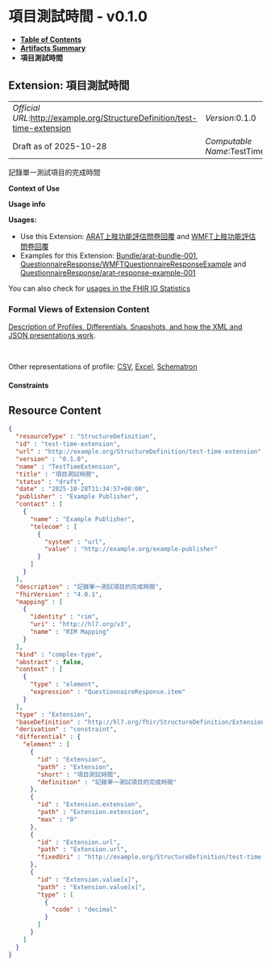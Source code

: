 # 項目測試時間 - v0.1.0

* [**Table of Contents**](toc.md)
* [**Artifacts Summary**](artifacts.md)
* **項目測試時間**

## Extension: 項目測試時間 

| | |
| :--- | :--- |
| *Official URL*:http://example.org/StructureDefinition/test-time-extension | *Version*:0.1.0 |
| Draft as of 2025-10-28 | *Computable Name*:TestTimeExtension |

記錄單一測試項目的完成時間

**Context of Use**

**Usage info**

**Usages:**

* Use this Extension: [ARAT上肢功能評估問卷回覆](StructureDefinition-ARATQuestionnaireResponse.md) and [WMFT上肢功能評估問卷回覆](StructureDefinition-WMFTQuestionnaireResponse.md)
* Examples for this Extension: [Bundle/arat-bundle-001](Bundle-arat-bundle-001.md), [QuestionnaireResponse/WMFTQuestionnaireResponseExample](QuestionnaireResponse-WMFTQuestionnaireResponseExample.md) and [QuestionnaireResponse/arat-response-example-001](QuestionnaireResponse-arat-response-example-001.md)

You can also check for [usages in the FHIR IG Statistics](https://packages2.fhir.org/xig/fhir.example|current/StructureDefinition/test-time-extension)

### Formal Views of Extension Content

 [Description of Profiles, Differentials, Snapshots, and how the XML and JSON presentations work](http://build.fhir.org/ig/FHIR/ig-guidance/readingIgs.html#structure-definitions). 

 

Other representations of profile: [CSV](StructureDefinition-test-time-extension.csv), [Excel](StructureDefinition-test-time-extension.xlsx), [Schematron](StructureDefinition-test-time-extension.sch) 

#### Constraints



## Resource Content

```json
{
  "resourceType" : "StructureDefinition",
  "id" : "test-time-extension",
  "url" : "http://example.org/StructureDefinition/test-time-extension",
  "version" : "0.1.0",
  "name" : "TestTimeExtension",
  "title" : "項目測試時間",
  "status" : "draft",
  "date" : "2025-10-28T11:34:57+08:00",
  "publisher" : "Example Publisher",
  "contact" : [
    {
      "name" : "Example Publisher",
      "telecom" : [
        {
          "system" : "url",
          "value" : "http://example.org/example-publisher"
        }
      ]
    }
  ],
  "description" : "記錄單一測試項目的完成時間",
  "fhirVersion" : "4.0.1",
  "mapping" : [
    {
      "identity" : "rim",
      "uri" : "http://hl7.org/v3",
      "name" : "RIM Mapping"
    }
  ],
  "kind" : "complex-type",
  "abstract" : false,
  "context" : [
    {
      "type" : "element",
      "expression" : "QuestionnaireResponse.item"
    }
  ],
  "type" : "Extension",
  "baseDefinition" : "http://hl7.org/fhir/StructureDefinition/Extension",
  "derivation" : "constraint",
  "differential" : {
    "element" : [
      {
        "id" : "Extension",
        "path" : "Extension",
        "short" : "項目測試時間",
        "definition" : "記錄單一測試項目的完成時間"
      },
      {
        "id" : "Extension.extension",
        "path" : "Extension.extension",
        "max" : "0"
      },
      {
        "id" : "Extension.url",
        "path" : "Extension.url",
        "fixedUri" : "http://example.org/StructureDefinition/test-time-extension"
      },
      {
        "id" : "Extension.value[x]",
        "path" : "Extension.value[x]",
        "type" : [
          {
            "code" : "decimal"
          }
        ]
      }
    ]
  }
}

```
